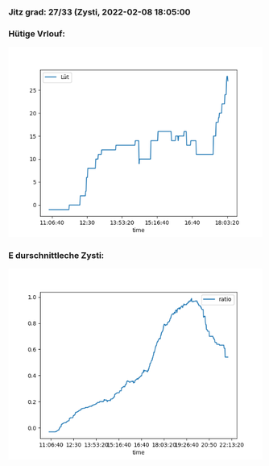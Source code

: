 ### Jitz grad: 27/33 (Zysti, 2022-02-08 18:05:00

### Hütige Vrlouf:
![Graph](Today.png)

### E durschnittleche Zysti:
![Graph](Zysti.png)